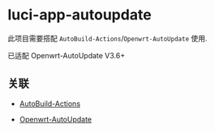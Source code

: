 # luci-app-autoupdate

此项目需要搭配 `AutoBuild-Actions`/`Openwrt-AutoUpdate` 使用.

已适配 Openwrt-AutoUpdate V3.6+

## 关联

   - [AutoBuild-Actions](https://github.com/Hyy2001X/AutoBuild-Actions)
   
   - [Openwrt-AutoUpdate](https://github.com/Hyy2001X/Openwrt-AutoUpdate)
